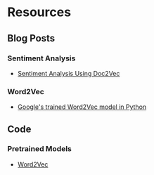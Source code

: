 # Resources

## Blog Posts

### Sentiment Analysis
- [Sentiment Analysis Using Doc2Vec](http://linanqiu.github.io/2015/10/07/word2vec-sentiment/)


### Word2Vec
- [Google's trained Word2Vec model in Python](http://mccormickml.com/2016/04/12/googles-pretrained-word2vec-model-in-python/)


## Code

### Pretrained Models
- [Word2Vec](https://drive.google.com/file/d/0B7XkCwpI5KDYNlNUTTlSS21pQmM/edit?usp=sharing)
